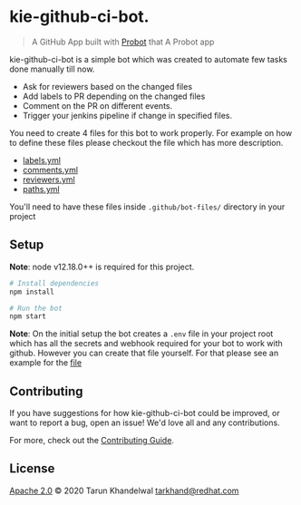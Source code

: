 # kie-github-ci-bot.

> A GitHub App built with [Probot](https://github.com/probot/probot) that A Probot app

kie-github-ci-bot is a simple bot which was created to automate few tasks done manually till now.

- Ask for reviewers based on the changed files
- Add labels to PR depending on the changed files
- Comment on the PR on different events.
- Trigger your jenkins pipeline if change in specified files.

You need to create 4 files for this bot to work properly. For example on how to define these files please checkout the file which has more description.

- [labels.yml](docs/labels.yml)
- [comments.yml](docs/comments.yml)
- [reviewers.yml](docs/reviewers.yml)
- [paths.yml](docs/paths.yml)

You'll need to have these files inside `.github/bot-files/` directory in your project

## Setup

**Note**: node v12.18.0++ is required for this project.

```sh
# Install dependencies
npm install

# Run the bot
npm start
```
**Note**: On the initial setup the bot creates a `.env` file in your project root which has all the secrets and webhook required for your bot to work with github. However you can create that file yourself. For that please see an example for the [file](docs/.env.example)

## Contributing

If you have suggestions for how kie-github-ci-bot could be improved, or want to report a bug, open an issue! We'd love all and any contributions.

For more, check out the [Contributing Guide](CONTRIBUTING.md).

## License

[Apache 2.0](LICENSE) © 2020 Tarun Khandelwal <tarkhand@redhat.com>
